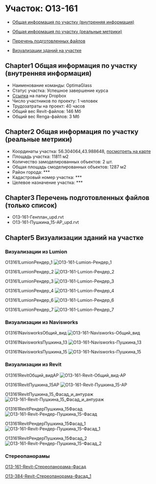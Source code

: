 # Участок: O13-161

* [Общая информация по участку (внутренняя информация)](#Chapter1)

* [Общая информация по участку (реальные метрики)](#Chapter2)

* [Перечень подготовленных файлов](#Chapter3)

* [Визуализации зданий на участке](#Chapter5)

## <a id="test">Chapter1</a> Общая информация по участку (внутренняя информация)
+ Наименование команды: OptimaGlass
+ Статус участка: Успешное завершение курса
+ [Ссылка](https://www.dropbox.com/sh/wvvgv1nw1iqred9/AADYEJUVkSmPycTAaSnpY0QYa/O13_161?dl=0) на папку Dropbox
+ Число участников по проекту: 1 человек
+ Трудозатраты на проект: 40 часов
+ Общий вес Revit-файлов: 146 Мб
+ Общий вес Renga-файлов: 3 Мб
## <a id="test">Chapter2</a> Общая информация по участку (реальные метрики)
+ Координаты участка: 56.304064,43.988648, [посмотреть на карте](https://yandex.ru/maps/47/nizhny-novgorod/?ll=56.304064%2C43.988648&z=19)
+ Площадь участка: 11811 м2
+ Количество замоделированных объектов: 2 шт.
+ Общая площадь смоделированных объектов: 1287 м2
+ Район города: *** 
+ Кадастровый номер участка: *** 
+ Целевое назначение участка: *** 
## <a id="test">Chapter3</a> Перечень подготовленных файлов (только список)
+ О13-161-Генплан_upd.rvt
+ О13-161-Пушкина_15-АР_upd.rvt
## <a id="test">Chapter5</a> Визуализации зданий на участке
### Визуализации из Lumion
O13161LumionРендер_1
![O13-161-Lumion-Рендер_1](/Images/O13_161/O13-161-Lumion-Рендер_1_Compressed.jpg)

O13161LumionРендер_2
![O13-161-Lumion-Рендер_2](/Images/O13_161/O13-161-Lumion-Рендер_2_Compressed.jpg)

O13161LumionРендер_3
![O13-161-Lumion-Рендер_3](/Images/O13_161/O13-161-Lumion-Рендер_3_Compressed.jpg)

O13161LumionРендер_4
![O13-161-Lumion-Рендер_4](/Images/O13_161/O13-161-Lumion-Рендер_4_Compressed.jpg)

O13161LumionРендер_6
![O13-161-Lumion-Рендер_6](/Images/O13_161/O13-161-Lumion-Рендер_6_Compressed.jpg)

O13161LumionРендер_7
![O13-161-Lumion-Рендер_7](/Images/O13_161/O13-161-Lumion-Рендер_7_Compressed.jpg)

### Визуализации из Navisworks
O13161NavisworksОбщий_вид
![O13-161-Navisworks-Общий_вид](/Images/O13_161/O13-161-Navisworks-Общий_вид_Compressed.jpg)

O13161NavisworksПушкина_13
![O13-161-Navisworks-Пушкина_13](/Images/O13_161/O13-161-Navisworks-Пушкина_13_Compressed.jpg)

O13161NavisworksПушкина_15
![O13-161-Navisworks-Пушкина_15](/Images/O13_161/O13-161-Navisworks-Пушкина_15_Compressed.jpg)

### Визуализации из Revit
O13161RevitОбщий_видАР
![O13-161-Revit-Общий_вид-АР](/Images/O13_161/O13-161-Revit-Общий_вид-АР_Compressed.jpg)

O13161RevitПушкина_15АР
![O13-161-Revit-Пушкина_15-АР](/Images/O13_161/O13-161-Revit-Пушкина_15-АР_Compressed.jpg)

O13161RevitПушкина_15_Фасад_и_антураж
![O13-161-Revit-Пушкина_15_Фасад_и_антураж](/Images/O13_161/O13-161-Revit-Пушкина_15_Фасад_и_антураж_Compressed.jpg)

O13161RevitРендерПушкина_15Фасад
![O13-161-Revit-Рендер-Пушкина_15-Фасад](/Images/O13_161/O13-161-Revit-Рендер-Пушкина_15-Фасад_Compressed.jpg)

O13161RevitРендерПушкина_15Фасад_1
![O13-161-Revit-Рендер-Пушкина_15-Фасад_1](/Images/O13_161/O13-161-Revit-Рендер-Пушкина_15-Фасад_1_Compressed.jpg)

O13161RevitРендерПушкина_15Фасад_2
![O13-161-Revit-Рендер-Пушкина_15-Фасад_2](/Images/O13_161/O13-161-Revit-Рендер-Пушкина_15-Фасад_2_Compressed.jpg)

### Стереопанорамы
[O13-161-Revit-Стереопанорама-Фасад](https://pano.autodesk.com/pano.html?url=jpgs/973e1fa7-51d6-48d0-a7a0-b3eb035d6898&version=2)

[O13-384-Revit-Стереопанорама-Фасад_1](https://pano.autodesk.com/pano.html?url=jpgs/65b5de15-9685-4999-bb98-499ff53e2eaf&version=2)

